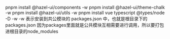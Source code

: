 pnpm install @hazel-ui/components -w
pnpm install @hazel-ui/theme-chalk -w
pnpm install @hazel-ui/utils -w
pnpm install vue typescript @types/node -D -w
-w 表示安装到共公模块的 packages.json 中，也就是根目录下的 packages.json
因为packages里面就是公共模块互相需要进行调用，所以要打包进根目录的node_modules
